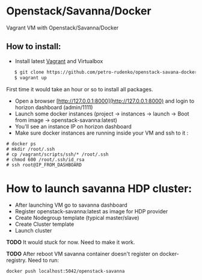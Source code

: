 # Openstack/Savanna/Docker

Vagrant VM with Openstack/Savanna/Docker

## How to install:
* Install latest [Vagrant](http://www.vagrantup.com/) and Virtualbox

```bash
   $ git clone https://github.com/petro-rudenko/openstack-savana-docker-sandbox && cd openstack-savana-docker-sandbox
   $ vagrant up
```
   First time it would take an hour or so to install all packages.
   
* Open a browser [http://127.0.0.1:8000](http://127.0.0.1:8000) and login to horizon dashboard (admin/1111)
* Launch some docker instances (project -> instances -> launch -> Boot from image -> openstack-savanna:latest)
* You'll see an instance IP on horizon dashboard
* Make sure docker instances are running inside your VM and ssh to it :

```
# docker ps
# mkdir /root/.ssh
# cp /vagrant/scripts/ssh/* /root/.ssh
# chmod 600 /root/.ssh/id_rsa
# ssh root@IP_FROM_DASHBOARD
```

# How to launch savanna HDP cluster:

* After launching VM go to savanna dashboard
* Register openstack-savanna:latest as image for HDP provider
* Create Nodegroup template (typical master/slave)
* Create Cluster template
* Launch cluster

**TODO** It would stuck for now. Need to make it work.

**TODO** After reboot VM savanna container doesn't register on docker-registry. Need to run:

```
docker push localhost:5042/openstack-savanna
```
